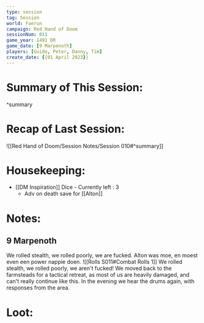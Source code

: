 ```yaml
---
type: session
tag: Session
world: Faerun
campaign: Red Hand of Doom
sessionNum: 011
game_year: 1491 DR
game_date: [9 Marpenoth]
players: [Guido, Peter, Danny, Tim]
create_date: {{01 April 2023}}
---
```




# Summary of This Session:

^summary

# Recap of Last Session:
![[Red Hand of Doom/Session Notes/Session 010#^summary]]

# Housekeeping:
- [[DM Inspiration]] Dice - Currently left : 3
	- Adv on death save for [[Alton]]


# Notes:
## 9 Marpenoth
We rolled stealth, we rolled poorly, we are fucked.
Alton was moe, en moest even een power nappie doen.
![[Rolls S011#Combat Rolls 1]]
We rolled stealth, we rolled poorly, we aren't fucked!
We moved back to the farmsteads for a tactical retreat, as most of us are heavily damaged, and can't really continue like this.
In the evening we hear the drums again, with responses from the area.

# Loot:
